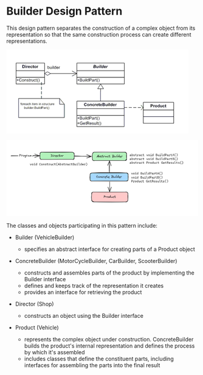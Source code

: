 # Builder Design Pattern

This design pattern separates the construction of a complex object from its representation so that the same construction process can create different representations. 

![UML class diagram for Builder Design Pattern ](./assets/uml.png)

![Design pattern diagram for Builder Design Pattern ](./assets/design_pattern.png)

The classes and objects participating in this pattern include:

* Builder (VehicleBuilder)
  - specifies an abstract interface for creating parts of a Product object

* ConcreteBuilder (MotorCycleBuilder, CarBuilder, ScooterBuilder)
  - constructs and assembles parts of the product by implementing the Builder interface
  - defines and keeps track of the representation it creates
  - provides an interface for retrieving the product

* Director (Shop)
  - constructs an object using the Builder interface

* Product (Vehicle)
  - represents the complex object under construction. ConcreteBuilder builds the product's internal representation and defines the process by which it's assembled
  - includes classes that define the constituent parts, including interfaces for assembling the parts into the final result
